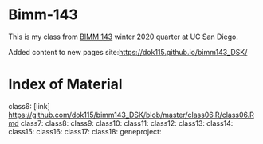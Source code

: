 # Bimm-143

This is my class from [BIMM 143](https://bioboot.github.io/bimm143_W20/) winter 2020 quarter at UC San Diego. 

Added content to new pages site:https://dok115.github.io/bimm143_DSK/

# Index of Material

class6: [link] https://github.com/dok115/bimm143_DSK/blob/master/class06.R/class06.Rmd
class7:
class8:
class9:
class10:
class11:
class12:
class13:
class14:
class15:
class16:
class17:
class18:
geneproject:
